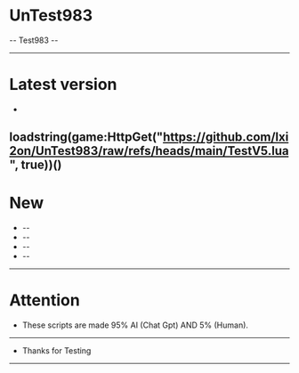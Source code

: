 # UnTest983

-- Test983 -- 

-------------------------------------------------------------------------------------------------------------------------------------
# Latest version
* ```lua
loadstring(game:HttpGet("https://github.com/lxi2on/UnTest983/raw/refs/heads/main/TestV5.lua", true))()
-------------------------------------------------------------------------------------------------------------------------------------
# New
* --
* --
* --
* --
-------------------------------------------------------------------------------------------------------------------------------------
# Attention
* These scripts are made 95% AI (Chat Gpt) AND 5% (Human).
------------------------------------------------------------------------------------------------------------------------------------
* Thanks for Testing
-------------------------------------------------------------------------------------------------------------------------------------
